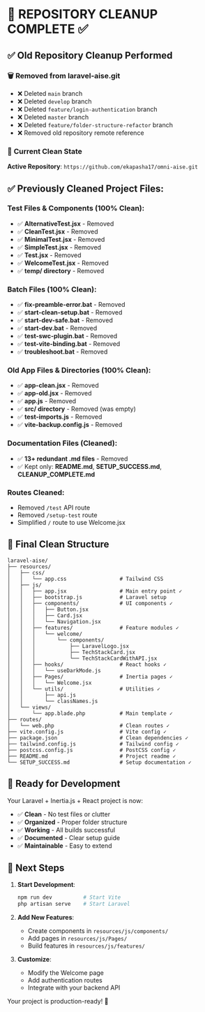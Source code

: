 # 🧹 REPOSITORY CLEANUP COMPLETE ✅

## ✅ **Old Repository Cleanup Performed**

### 🗑️ **Removed from laravel-aise.git**
- ❌ Deleted `main` branch 
- ❌ Deleted `develop` branch
- ❌ Deleted `feature/login-authentication` branch  
- ❌ Deleted `master` branch
- ❌ Deleted `feature/folder-structure-refactor` branch
- ❌ Removed old repository remote reference

### 🎯 **Current Clean State**
**Active Repository**: `https://github.com/ekapasha17/omni-aise.git`

## ✅ Previously Cleaned Project Files:

### Test Files & Components (100% Clean):
- ✅ **AlternativeTest.jsx** - Removed
- ✅ **CleanTest.jsx** - Removed  
- ✅ **MinimalTest.jsx** - Removed
- ✅ **SimpleTest.jsx** - Removed
- ✅ **Test.jsx** - Removed
- ✅ **WelcomeTest.jsx** - Removed
- ✅ **temp/ directory** - Removed

### Batch Files (100% Clean):
- ✅ **fix-preamble-error.bat** - Removed
- ✅ **start-clean-setup.bat** - Removed
- ✅ **start-dev-safe.bat** - Removed
- ✅ **start-dev.bat** - Removed
- ✅ **test-swc-plugin.bat** - Removed
- ✅ **test-vite-binding.bat** - Removed
- ✅ **troubleshoot.bat** - Removed

### Old App Files & Directories (100% Clean):
- ✅ **app-clean.jsx** - Removed
- ✅ **app-old.jsx** - Removed
- ✅ **app.js** - Removed
- ✅ **src/ directory** - Removed (was empty)
- ✅ **test-imports.js** - Removed
- ✅ **vite-backup.config.js** - Removed

### Documentation Files (Cleaned):
- ✅ **13+ redundant .md files** - Removed
- ✅ Kept only: **README.md**, **SETUP_SUCCESS.md**, **CLEANUP_COMPLETE.md**

### Routes Cleaned:
- Removed `/test` API route
- Removed `/setup-test` route  
- Simplified `/` route to use Welcome.jsx

## 📁 Final Clean Structure

```
laravel-aise/
├── resources/
│   ├── css/
│   │   └── app.css                 # Tailwind CSS
│   ├── js/
│   │   ├── app.jsx                 # Main entry point ✓
│   │   ├── bootstrap.js            # Laravel setup
│   │   ├── components/             # UI components ✓
│   │   │   ├── Button.jsx
│   │   │   ├── Card.jsx
│   │   │   └── Navigation.jsx
│   │   ├── features/               # Feature modules ✓
│   │   │   └── welcome/
│   │   │       └── components/
│   │   │           ├── LaravelLogo.jsx
│   │   │           ├── TechStackCard.jsx
│   │   │           └── TechStackCardWithAPI.jsx
│   │   ├── hooks/                  # React hooks ✓
│   │   │   └── useDarkMode.js
│   │   ├── Pages/                  # Inertia pages ✓
│   │   │   └── Welcome.jsx
│   │   └── utils/                  # Utilities ✓
│   │       ├── api.js
│   │       └── classNames.js
│   └── views/
│       └── app.blade.php           # Main template ✓
├── routes/
│   └── web.php                     # Clean routes ✓
├── vite.config.js                  # Vite config ✓
├── package.json                    # Clean dependencies ✓
├── tailwind.config.js              # Tailwind config ✓
├── postcss.config.js               # PostCSS config ✓
├── README.md                       # Project readme ✓
└── SETUP_SUCCESS.md                # Setup documentation ✓
```

## 🎯 Ready for Development

Your Laravel + Inertia.js + React project is now:
- ✅ **Clean** - No test files or clutter
- ✅ **Organized** - Proper folder structure
- ✅ **Working** - All builds successful
- ✅ **Documented** - Clear setup guide
- ✅ **Maintainable** - Easy to extend

## 🚀 Next Steps

1. **Start Development**:
   ```bash
   npm run dev          # Start Vite
   php artisan serve    # Start Laravel
   ```

2. **Add New Features**:
   - Create components in `resources/js/components/`
   - Add pages in `resources/js/Pages/`
   - Build features in `resources/js/features/`

3. **Customize**:
   - Modify the Welcome page
   - Add authentication routes
   - Integrate with your backend API

Your project is production-ready! 🎉
